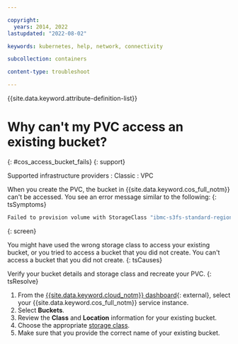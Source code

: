 ```yaml
---

copyright: 
  years: 2014, 2022
lastupdated: "2022-08-02"

keywords: kubernetes, help, network, connectivity

subcollection: containers

content-type: troubleshoot

---
```



{{site.data.keyword.attribute-definition-list}}



# Why can't my PVC access an existing bucket?
{: #cos_access_bucket_fails}
{: support}

Supported infrastructure providers
:   Classic
:   VPC



When you create the PVC, the bucket in {{site.data.keyword.cos_full_notm}} can't be accessed. You see an error message similar to the following:
{: tsSymptoms}

```sh
Failed to provision volume with StorageClass "ibmc-s3fs-standard-regional": pvc:1b2345678b69175abc98y873e2:can't access bucket <bucket_name>: NotFound: Not Found
```
{: screen}


You might have used the wrong storage class to access your existing bucket, or you tried to access a bucket that you did not create. You can't access a bucket that you did not create.
{: tsCauses}


Verify your bucket details and storage class and recreate your PVC.
{: tsResolve}

1. From the [{{site.data.keyword.cloud_notm}} dashboard](https://cloud.ibm.com/){: external}, select your {{site.data.keyword.cos_full_notm}} service instance.
2. Select **Buckets**.
3. Review the **Class** and **Location** information for your existing bucket.
4. Choose the appropriate [storage class](/docs/containers?topic=containers-storage_cos_reference).
5. Make sure that you provide the correct name of your existing bucket.






